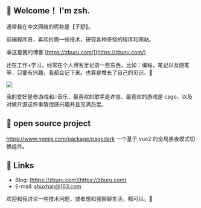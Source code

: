 ## 👋 Welcome！ I'm zsh.

通常我在中文网络的昵称是【子舒】。

前端程序员，喜欢折腾一些技术，研究各种奇怪的程序和网站。

😁这是我的博客 [https://zburu.com/](https://zburu.com/)

还在工作+学习，经常在个人博客里记录一些东西，比如：编程，笔记以及随笔等，只要有兴趣，我都会记下来。也算是增长了自己的见识。📖

<div>
<img src="https://github-readme-stats.vercel.app/api?username=lovezsh&show_icons=true&theme=tokyonight">
</div>

我的爱好是😎游戏和🎶音乐，最喜欢的歌手是许嵩，最喜欢的游戏是 csgo，以及对做开源这件事情很感兴趣并且充满热爱。


## 🙉 open source project

https://www.npmjs.com/package/pagedark 一个基于 vue2 的全局黑夜模式切换组件。


## 🔗 Links

* Blog: [https://zburu.com](https://zburu.com)
* E-mail: [shuxhan@163.com](mailto:shuxhan@163.com)

欢迎和我讨论一些技术问题，或者想和我聊聊生活，都可以。💬

